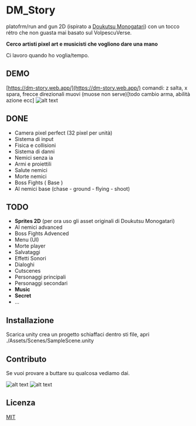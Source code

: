 # DM_Story

platofrm/run and gun 2D (ispirato a [Doukutsu Monogatari](https://www.cavestory.org/)) con un tocco rétro che non guasta mai basato sul VolpescuVerse.

**Cerco artisti pixel art e musicisti che vogliono dare una mano**

Ci lavoro quando ho voglia/tempo.

## DEMO

[https://dm-story.web.app/](https://dm-story.web.app/)
comandi: z salta, x spara, frecce direzionali muovi (muose non serve)[todo cambio arma, abilità azione ecc]
![alt text](https://firebasestorage.googleapis.com/v0/b/dm-story.appspot.com/o/fire.svg?alt=media&token=fd8574c0-8128-4086-8de3-13c23ccfbd41)

## DONE

- Camera pixel perfect (32 pixel per unità)
- Sistema di input
- Fisica e collisioni
- Sistema di danni
- Nemici senza ia
- Armi e proiettili
- Salute nemici
- Morte nemici
- Boss Fights ( Base )
- AI nemici base (chase - ground - flying - shoot)

## TODO

- **Sprites 2D** (per ora uso gli asset originali di Doukutsu Monogatari)
- AI nemici advanced
- Boss Fights Advenced
- Menu (UI)
- Morte player
- Salvataggi
- Effetti Sonori
- Dialoghi
- Cutscenes
- Personaggi principali
- Personaggi secondari
- **Music**
- **Secret**
- ...

## Installazione

Scarica unity crea un progetto schiaffaci dentro sti file, apri ./Assets/Scenes/SampleScene.unity

## Contributo
Se vuoi provare a buttare su qualcosa vediamo dai.

![alt text](https://firebasestorage.googleapis.com/v0/b/dm-story.appspot.com/o/fire.svg?alt=media&token=fd8574c0-8128-4086-8de3-13c23ccfbd41)
![alt text](https://firebasestorage.googleapis.com/v0/b/dm-story.appspot.com/o/fire.svg?alt=media&token=fd8574c0-8128-4086-8de3-13c23ccfbd41)

## Licenza
[MIT](https://choosealicense.com/licenses/mit/)
